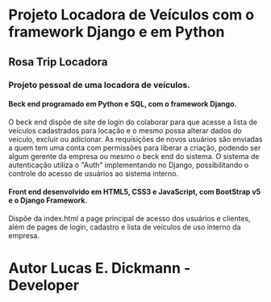 # Projeto Locadora de Veículos com o framework Django e em Python
## Rosa Trip Locadora

### Projeto pessoal de uma locadora de veículos.

#### Beck end programado em Python e SQL, com o framework Django.
O beck end dispõe de site de login do colaborar para que acesse a lista de veículos cadastrados para locação e o mesmo possa alterar dados do veículo, excluir ou adicionar.
As requisições de novos usuários são enviadas a quem tem uma conta com permissões para liberar a criação, podendo ser algum gerente da empresa ou mesmo o beck end do sistema.
O sistema de autenticação utiliza o "Auth" implementando no Django, possibilitando o controle do acesso de usuários ao sistema interno.

#### Front end desenvolvido em HTML5, CSS3 e JavaScript, com BootStrap v5 e o Django Framework.
Dispõe da index.html a page principal de acesso dos usuários e clientes, além de pages de login, cadastro e lista de veículos de uso interno da empresa.

# Autor Lucas E. Dickmann - Developer
